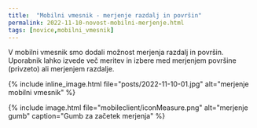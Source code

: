 ```yaml
---
title:  "Mobilni vmesnik - merjenje razdalj in površin"
permalink: 2022-11-10-novost-mobilni-merjenje.html
tags: [novice,mobilni_vmesnik]
---
```


V mobilni vmesnik smo dodali možnost merjenja razdalj in površin. Uporabnik lahko izvede več meritev in izbere med merjenjem površine (privzeto) ali merjenjem razdalje.

{% include inline_image.html file="posts/2022-11-10-01.jpg" alt="merjenje mobilni vmesnik" %}

{% include image.html file="mobileclient/iconMeasure.png" alt="merjenje gumb" caption="Gumb za začetek merjenja" %}